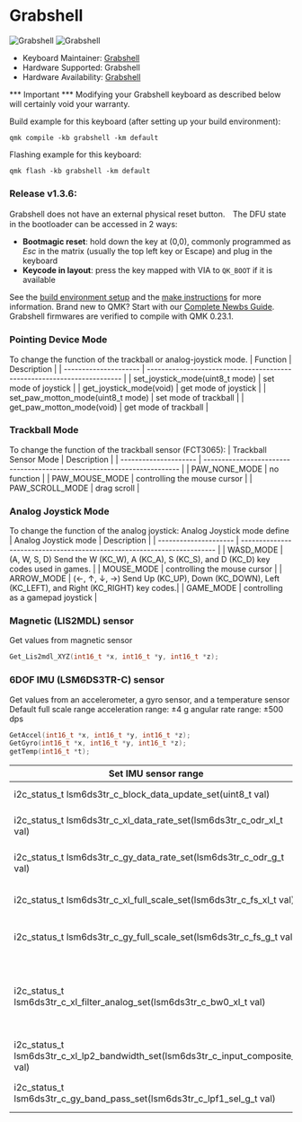 # Grabshell

![Grabshell](https://imgur.com/qCp6ZMK)
![Grabshell](https://imgur.com/nFFXDRv)

* Keyboard Maintainer: [Grabshell](https://github.com/grabshell)
* Hardware Supported: Grabshell
* Hardware Availability: [Grabshell](https://grabshell.site/)

*** Important ***
Modifying your Grabshell keyboard as described below will certainly void your warranty. 

Build example for this keyboard (after setting up your build environment):

```shell
qmk compile -kb grabshell -km default
```

Flashing example for this keyboard:

```shell
qmk flash -kb grabshell -km default
```

### Release v1.3.6:
Grabshell does not have an external physical reset button.　The DFU state in the bootloader can be accessed in 2 ways:

* **Bootmagic reset**: hold down the key at (0,0), commonly programmed as *Esc* in the matrix (usually the top left key or Escape) and plug in the keyboard
* **Keycode in layout**: press the key mapped with VIA to `QK_BOOT` if it is available

See the [build environment setup](https://docs.qmk.fm/#/getting_started_build_tools) and the [make instructions](https://docs.qmk.fm/#/getting_started_make_guide) for more information. Brand new to QMK? Start with our [Complete Newbs Guide](https://docs.qmk.fm/#/newbs).
Grabshell firmwares are verified to compile with QMK 0.23.1.

### Pointing Device Mode
To change the function of the trackball or analog-joystick mode. 
| Function              | Description                                                             | 
| --------------------- | ----------------------------------------------------------------------- |
| set_joystick_mode(uint8_t mode) | set mode of joystick                                          |
| get_joystick_mode(void) | get mode of joystick                                                  |
| set_paw_motton_mode(uint8_t mode) | set mode of trackball                                       |
| get_paw_motton_mode(void) | get mode of trackball                                               |

### Trackball Mode
To change the function of the trackball sensor (FCT3065):
| Trackball Sensor Mode | Description | 
| --------------------- | ----------------------------------------------------------------------- |
| PAW_NONE_MODE         | no function                                                             |
| PAW_MOUSE_MODE        | controlling the mouse cursor                                            |
| PAW_SCROLL_MODE       | drag scroll                                                             |

### Analog Joystick Mode
To change the function of the analog joystick:
Analog Joystick mode define
| Analog Joystick mode  | Description                                                             | 
| --------------------- | ----------------------------------------------------------------------- |
| WASD_MODE             | (A, W, S, D) Send the W (KC_W), A (KC_A), S (KC_S), and D (KC_D) key codes used in games. |
| MOUSE_MODE            | controlling the mouse cursor                                           |
| ARROW_MODE            | (←, ↑, ↓, →) Send Up (KC_UP), Down (KC_DOWN), Left (KC_LEFT), and Right (KC_RIGHT) key codes.|
| GAME_MODE             | controlling as a gamepad joystick                                      |

### Magnetic (LIS2MDL) sensor

Get values from magnetic sensor
```c
Get_Lis2mdl_XYZ(int16_t *x, int16_t *y, int16_t *z);
```
### 6DOF IMU (LSM6DS3TR-C) sensor
Get values from an accelerometer, a gyro sensor, and a temperature sensor
Default full scale range
acceleration range: ±4 g
angular rate range: ±500 dps

```c
GetAccel(int16_t *x, int16_t *y, int16_t *z);
GetGyro(int16_t *x, int16_t *y, int16_t *z);
getTemp(int16_t *t);
```

| Set IMU sensor range  | Description                                                             | 
| --------------------- | ----------------------------------------------------------------------- |
| i2c_status_t lsm6ds3tr_c_block_data_update_set(uint8_t val) | Block data update |
| i2c_status_t lsm6ds3tr_c_xl_data_rate_set(lsm6ds3tr_c_odr_xl_t val) | Accelerometer data rate selection |
| i2c_status_t lsm6ds3tr_c_gy_data_rate_set(lsm6ds3tr_c_odr_g_t val) | Gyroscope data rate selection |
| i2c_status_t lsm6ds3tr_c_xl_full_scale_set(lsm6ds3tr_c_fs_xl_t val) | Accelerometer full-scale selection |
| i2c_status_t lsm6ds3tr_c_gy_full_scale_set(lsm6ds3tr_c_fs_g_t val) | Gyroscope chain full-scale selection |
| i2c_status_t lsm6ds3tr_c_xl_filter_analog_set(lsm6ds3tr_c_bw0_xl_t val) | Accelerometer analog chain bandwidth selection (accelerometer ODR ≥ 1.67 kHz) |
| i2c_status_t lsm6ds3tr_c_xl_lp2_bandwidth_set(lsm6ds3tr_c_input_composite_t val) | LPF2 on outputs |
| i2c_status_t lsm6ds3tr_c_gy_band_pass_set(lsm6ds3tr_c_lpf1_sel_g_t val) | Gyroscope low pass path bandwidth |
